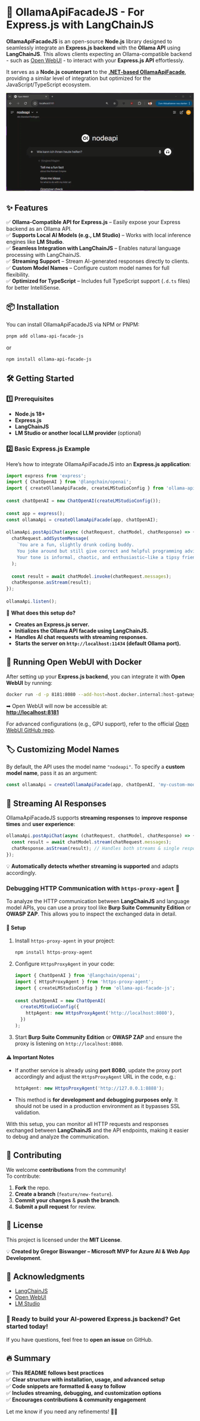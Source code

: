 # **🚀 OllamaApiFacadeJS - For Express.js with LangChainJS**

**OllamaApiFacadeJS** is an open-source **Node.js** library designed to seamlessly integrate an **Express.js backend** with the **Ollama API** using **LangChainJS**. This allows clients expecting an Ollama-compatible backend - such as [Open WebUI](https://github.com/open-webui/open-webui) - to interact with your **Express.js API** effortlessly.

It serves as a **Node.js counterpart** to the [**.NET-based OllamaApiFacade**](https://github.com/GregorBiswanger/OllamaApiFacade), providing a similar level of integration but optimized for the JavaScript/TypeScript ecosystem.

![OllamaApiFacadeJS Demo](./assets/demo.gif)

## **✨ Features**

✅ **Ollama-Compatible API for Express.js** – Easily expose your Express backend as an Ollama API.  
✅ **Supports Local AI Models (e.g., LM Studio)** – Works with local inference engines like **LM Studio**.  
✅ **Seamless Integration with LangChainJS** – Enables natural language processing with LangChainJS.  
✅ **Streaming Support** – Stream AI-generated responses directly to clients.  
✅ **Custom Model Names** – Configure custom model names for full flexibility.  
✅ **Optimized for TypeScript** – Includes full TypeScript support (`.d.ts` files) for better IntelliSense.

## **📦 Installation**

You can install OllamaApiFacadeJS via NPM or PNPM:

```sh
pnpm add ollama-api-facade-js
```

or

```sh
npm install ollama-api-facade-js
```

## **🛠 Getting Started**

### **1️⃣ Prerequisites**

- **Node.js 18+**
- **Express.js**
- **LangChainJS**
- **LM Studio or another local LLM provider** (optional)

### **2️⃣ Basic Express.js Example**

Here’s how to integrate OllamaApiFacadeJS into an **Express.js application**:

```ts
import express from 'express';
import { ChatOpenAI } from '@langchain/openai';
import { createOllamaApiFacade, createLMStudioConfig } from 'ollama-api-facade-js';

const chatOpenAI = new ChatOpenAI(createLMStudioConfig());

const app = express();
const ollamaApi = createOllamaApiFacade(app, chatOpenAI);

ollamaApi.postApiChat(async (chatRequest, chatModel, chatResponse) => {
  chatRequest.addSystemMessage(
    `You are a fun, slightly drunk coding buddy. 
    You joke around but still give correct and helpful programming advice. 
    Your tone is informal, chaotic, and enthusiastic—like a tipsy friend debugging at 2 AM. Cheers!`
  );

  const result = await chatModel.invoke(chatRequest.messages);
  chatResponse.asStream(result);
});

ollamaApi.listen();
```

📌 **What does this setup do?**

- **Creates an Express.js server.**
- **Initializes the Ollama API facade using LangChainJS.**
- **Handles AI chat requests with streaming responses.**
- **Starts the server on `http://localhost:11434` (default Ollama port).**

## **📡 Running Open WebUI with Docker**

After setting up your **Express.js backend**, you can integrate it with **Open WebUI** by running:

```sh
docker run -d -p 8181:8080 --add-host=host.docker.internal:host-gateway --name open-webui ghcr.io/open-webui/open-webui:main
```

➡ Open WebUI will now be accessible at:  
**<http://localhost:8181>**

For advanced configurations (e.g., GPU support), refer to the official [Open WebUI GitHub repo](https://github.com/open-webui/open-webui).

## **🏷️ Customizing Model Names**

By default, the API uses the model name `"nodeapi"`. To specify a **custom model name**, pass it as an argument:

```ts
const ollamaApi = createOllamaApiFacade(app, chatOpenAI, 'my-custom-model');
```

## **📡 Streaming AI Responses**

OllamaApiFacadeJS supports **streaming responses** to **improve response times** and **user experience**:

```ts
ollamaApi.postApiChat(async (chatRequest, chatModel, chatResponse) => {
  const result = await chatModel.stream(chatRequest.messages);
  chatResponse.asStream(result); // Handles both streams & single responses
});
```

💡 **Automatically detects whether streaming is supported** and adapts accordingly.

### Debugging HTTP Communication with `https-proxy-agent` 🐞

To analyze the HTTP communication between **LangChainJS** and language model APIs, you can use a proxy tool like **Burp Suite Community Edition** or **OWASP ZAP**. This allows you to inspect the exchanged data in detail.

#### 🔧 Setup

1. Install `https-proxy-agent` in your project:

   ```sh
   npm install https-proxy-agent
   ```

2. Configure `HttpsProxyAgent` in your code:

   ```typescript
   import { ChatOpenAI } from '@langchain/openai';
   import { HttpsProxyAgent } from 'https-proxy-agent';
   import { createLMStudioConfig } from 'ollama-api-facade-js';

   const chatOpenAI = new ChatOpenAI(
     createLMStudioConfig({
       httpAgent: new HttpsProxyAgent('http://localhost:8080'),
     })
   );
   ```

3. Start **Burp Suite Community Edition** or **OWASP ZAP** and ensure the proxy is listening on `http://localhost:8080`.

#### ⚠️ Important Notes

- If another service is already using **port 8080**, update the proxy port accordingly and adjust the `HttpsProxyAgent` URL in the code, e.g.:

  ```typescript
  httpAgent: new HttpsProxyAgent('http://127.0.0.1:8888');
  ```

- This method is **for development and debugging purposes only**. It should not be used in a production environment as it bypasses SSL validation.

With this setup, you can monitor all HTTP requests and responses exchanged between **LangChainJS** and the API endpoints, making it easier to debug and analyze the communication.

## **🤝 Contributing**

We welcome **contributions** from the community!  
To contribute:

1. **Fork** the repo.
2. **Create a branch** (`feature/new-feature`).
3. **Commit your changes** & **push the branch**.
4. **Submit a pull request** for review.

## **📄 License**

This project is licensed under the **MIT License**.

💡 **Created by Gregor Biswanger – Microsoft MVP for Azure AI & Web App Development**.

## **🙏 Acknowledgments**

- [LangChainJS](https://js.langchain.com/)
- [Open WebUI](https://openwebui.com)
- [LM Studio](https://lmstudio.ai/)

### **🚀 Ready to build your AI-powered Express.js backend? Get started today!**

If you have questions, feel free to **open an issue** on GitHub.

## **🔥 Summary**

✅ **This README follows best practices**  
✅ **Clear structure with installation, usage, and advanced setup**  
✅ **Code snippets are formatted & easy to follow**  
✅ **Includes streaming, debugging, and customization options**  
✅ **Encourages contributions & community engagement**

Let me know if you need any refinements! 🚀🔥
